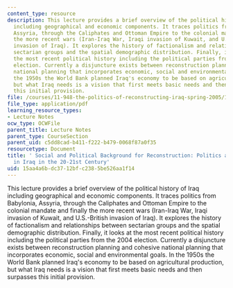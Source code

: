 ```yaml
---
content_type: resource
description: This lecture provides a brief overview of the political history of Iraq
  including geographical and economic components. It traces politics from Babylonia,
  Assyria, through the Caliphates and Ottoman Empire to the colonial mandate and finally
  the more recent wars (Iran-Iraq War, Iraqi invasion of Kuwait, and U.S.-British
  invasion of Iraq). It explores the history of factionalism and relationships between
  sectarian groups and the spatial demographic distribution. Finally, it looks at
  the most recent political history including the political parties from the 2004
  election. Currently a disjuncture exists between reconstruction planning and cohesive
  national planning that incorporates economic, social and environmental goals. In
  the 1950s the World Bank planned Iraq's economy to be based on agricultural production,
  but what Iraq needs is a vision that first meets basic needs and then surpasses
  this initial provision.
file: /courses/11-948-the-politics-of-reconstructing-iraq-spring-2005/15aa4a6bdc3712bfc2385be526aa1f14_lect5.pdf
file_type: application/pdf
learning_resource_types:
- Lecture Notes
ocw_type: OCWFile
parent_title: Lecture Notes
parent_type: CourseSection
parent_uid: c5dd8cad-b411-f222-b479-0068f87a0f35
resourcetype: Document
title: ' Social and Political Background for Reconstruction: Politics and Society
  in Iraq in the 20-21st Century'
uid: 15aa4a6b-dc37-12bf-c238-5be526aa1f14
---
```

This lecture provides a brief overview of the political history of Iraq including geographical and economic components. It traces politics from Babylonia, Assyria, through the Caliphates and Ottoman Empire to the colonial mandate and finally the more recent wars (Iran-Iraq War, Iraqi invasion of Kuwait, and U.S.-British invasion of Iraq). It explores the history of factionalism and relationships between sectarian groups and the spatial demographic distribution. Finally, it looks at the most recent political history including the political parties from the 2004 election. Currently a disjuncture exists between reconstruction planning and cohesive national planning that incorporates economic, social and environmental goals. In the 1950s the World Bank planned Iraq's economy to be based on agricultural production, but what Iraq needs is a vision that first meets basic needs and then surpasses this initial provision.

